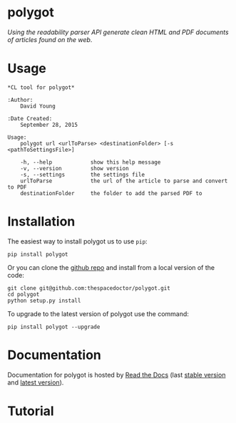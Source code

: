 polygot
=======

*Using the readability parser API generate clean HTML and PDF documents of articles found on the web*.

Usage
=====

``` sourceCode
*CL tool for polygot*

:Author:
    David Young

:Date Created:
    September 28, 2015

Usage:
    polygot url <urlToParse> <destinationFolder> [-s <pathToSettingsFile>]

    -h, --help            show this help message
    -v, --version         show version
    -s, --settings        the settings file
    urlToParse            the url of the article to parse and convert to PDF
    destinationFolder     the folder to add the parsed PDF to
```

Installation
============

The easiest way to install polygot us to use `pip`:

``` sourceCode
pip install polygot
```

Or you can clone the [github repo](https://github.com/thespacedoctor/polygot) and install from a local version of the code:

``` sourceCode
git clone git@github.com:thespacedoctor/polygot.git
cd polygot
python setup.py install
```

To upgrade to the latest version of polygot use the command:

``` sourceCode
pip install polygot --upgrade
```

Documentation
=============

Documentation for polygot is hosted by [Read the Docs](http://polygot.readthedocs.org/en/stable/) (last [stable version](http://polygot.readthedocs.org/en/stable/) and [latest version](http://polygot.readthedocs.org/en/latest/)).

Tutorial
========
